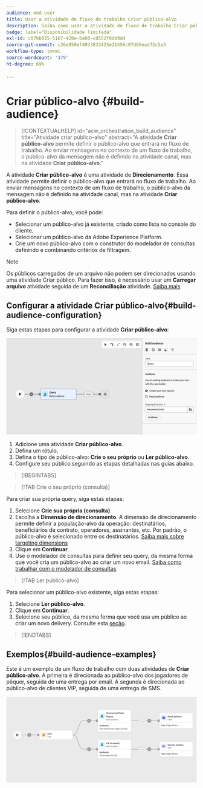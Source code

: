 ```yaml
---
audience: end-user
title: Usar a atividade de fluxo de trabalho Criar público-alvo
description: Saiba como usar a atividade de fluxo de trabalho Criar público-alvo
badge: label="Disponibilidade limitada"
exl-id: c07bb025-51b7-428e-ba00-cd552f0db9d4
source-git-commit: c26e050ef4933833425e21556c07d66ead72c5a3
workflow-type: tm+mt
source-wordcount: '379'
ht-degree: 69%

---
```


# Criar público-alvo {#build-audience}

>[!CONTEXTUALHELP]
>id="acw_orchestration_build_audience"
>title="Atividade criar público-alvo"
>abstract="A atividade **Criar público-alvo** permite definir o público-alvo que entrará no fluxo de trabalho. Ao enviar mensagens no contexto de um fluxo de trabalho, o público-alvo da mensagem não é definido na atividade canal, mas na atividade **Criar público-alvo**."

A atividade **Criar público-alvo** é uma atividade de **Direcionamento**. Essa atividade permite definir o público-alvo que entrará no fluxo de trabalho. Ao enviar mensagens no contexto de um fluxo de trabalho, o público-alvo da mensagem não é definido na atividade canal, mas na atividade **Criar público-alvo**.

Para definir o público-alvo, você pode:

* Selecionar um público-alvo já existente, criado como lista no console do cliente.
* Selecionar um público-alvo da Adobe Experience Platform.
* Crie um novo público-alvo com o construtor do modelador de consultas definindo e combinando critérios de filtragem.

>[!NOTE]
>
>Os públicos carregados de um arquivo não podem ser direcionados usando uma atividade Criar público. Para fazer isso, é necessário usar um **Carregar arquivo** atividade seguida de um **Reconciliação** atividade. [Saiba mais](../../audience/about-recipients.md)

<!--
The **Build audience** activity can be placed at the beginning of the workflow or after any other activity. Any activity can be placed after the **Build audience**.
-->

## Configurar a atividade Criar público-alvo{#build-audience-configuration}

Siga estas etapas para configurar a atividade **Criar público-alvo**:

![](../assets/workflow-audience.png)

1. Adicione uma atividade **Criar público-alvo**.
1. Defina um rótulo.
1. Defina o tipo de público-alvo: **Crie o seu próprio** ou **Ler público-alvo**.
1. Configure seu público seguindo as etapas detalhadas nas guias abaixo.

>[!BEGINTABS]

>[!TAB Crie o seu próprio (consulta)]

Para criar sua própria query, siga estas etapas:

1. Selecione **Crie sua própria (consulta)**.
1. Escolha a **Dimensão de direcionamento**. A dimensão de direcionamento permite definir a população-alvo da operação: destinatários, beneficiários de contrato, operadores, assinantes, etc. Por padrão, o público-alvo é selecionado entre os destinatários. [Saiba mais sobre targeting dimensions](../../audience/about-recipients.md#targeting-dimensions)
1. Clique em **Continuar**.
1. Use o modelador de consultas para definir seu query, da mesma forma que você cria um público-alvo ao criar um novo email. [Saiba como trabalhar com o modelador de consultas](../../audience/../query/query-modeler-overview.md)

>[!TAB Ler público-alvo]

Para selecionar um público-alvo existente, siga estas etapas:

1. Selecione **Ler público-alvo**.
1. Clique em **Continuar**.
1. Selecione seu público, da mesma forma que você usa um público ao criar um novo delivery. Consulte esta [seção](../../audience/add-audience.md).

>[!ENDTABS]

## Exemplos{#build-audience-examples}

Este é um exemplo de um fluxo de trabalho com duas atividades de **Criar público-alvo**. A primeira é direcionada ao público-alvo dos jogadores de pôquer, seguida de uma entrega por email. A segunda é direcionada ao público-alvo de clientes VIP, seguida de uma entrega de SMS.

![](../assets/workflow-audience-example.png)
